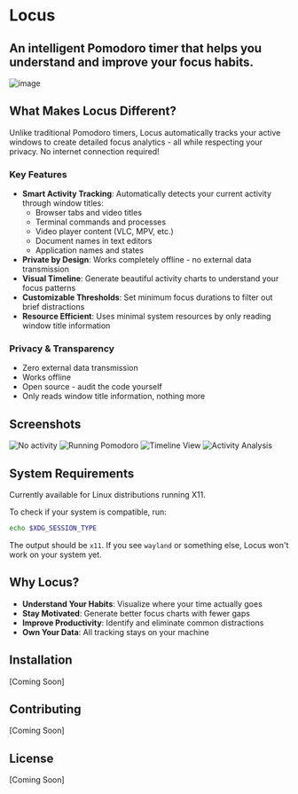 # Locus
An intelligent Pomodoro timer that helps you understand and improve your focus habits.
---

![image](https://github.com/user-attachments/assets/19061081-996d-4e91-a168-677e8d7f3c47)

## What Makes Locus Different?
Unlike traditional Pomodoro timers, Locus automatically tracks your active windows to create detailed focus analytics - all while respecting your privacy. No internet connection required!

### Key Features
- **Smart Activity Tracking**: Automatically detects your current activity through window titles:
  - Browser tabs and video titles
  - Terminal commands and processes
  - Video player content (VLC, MPV, etc.)
  - Document names in text editors
  - Application names and states
- **Private by Design**: Works completely offline - no external data transmission
- **Visual Timeline**: Generate beautiful activity charts to understand your focus patterns
- **Customizable Thresholds**: Set minimum focus durations to filter out brief distractions
- **Resource Efficient**: Uses minimal system resources by only reading window title information

### Privacy & Transparency
- Zero external data transmission
- Works offline
- Open source - audit the code yourself
- Only reads window title information, nothing more

## Screenshots
![No activity](https://github.com/user-attachments/assets/9feddb1e-859f-4e43-9881-12c87a8fadd7)
![Running Pomodoro](https://github.com/user-attachments/assets/534b5da4-aa75-458b-8182-e1c6092f60ee)
![Timeline View](https://github.com/user-attachments/assets/9ea1aa8f-8a4f-409f-a538-b41dd3d82f85)
![Activity Analysis](https://github.com/user-attachments/assets/d939cb98-0a5f-4a46-9d9b-c48c311a964d)


## System Requirements
Currently available for Linux distributions running X11.

To check if your system is compatible, run:
```bash
echo $XDG_SESSION_TYPE
```
The output should be `x11`. If you see `wayland` or something else, Locus won't work on your system yet.

## Why Locus?
- **Understand Your Habits**: Visualize where your time actually goes
- **Stay Motivated**: Generate better focus charts with fewer gaps
- **Improve Productivity**: Identify and eliminate common distractions
- **Own Your Data**: All tracking stays on your machine

## Installation
[Coming Soon]

## Contributing
[Coming Soon]

## License
[Coming Soon]
